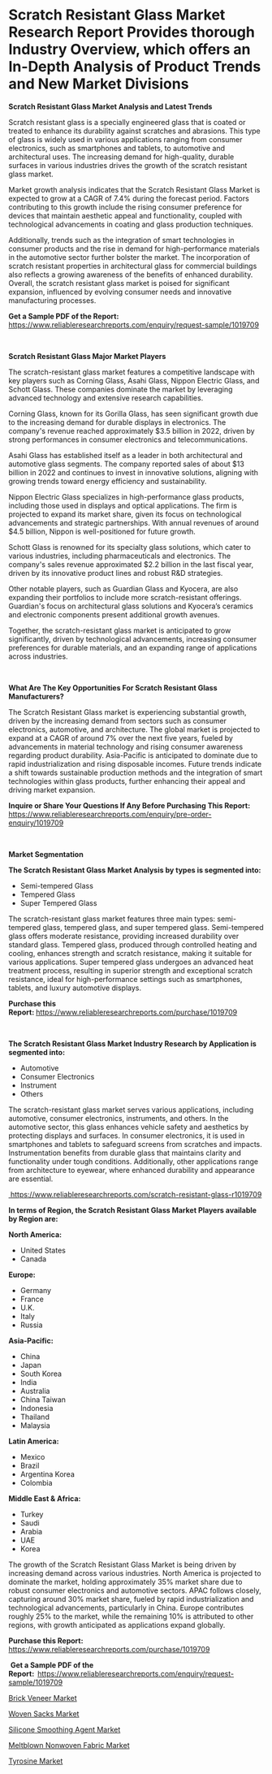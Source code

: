 <p><h1>Scratch Resistant Glass Market Research Report Provides thorough Industry Overview, which offers an In-Depth Analysis of Product Trends and New Market Divisions</h1></p><p><strong>Scratch Resistant Glass Market Analysis and Latest Trends</strong></p>
<p><p>Scratch resistant glass is a specially engineered glass that is coated or treated to enhance its durability against scratches and abrasions. This type of glass is widely used in various applications ranging from consumer electronics, such as smartphones and tablets, to automotive and architectural uses. The increasing demand for high-quality, durable surfaces in various industries drives the growth of the scratch resistant glass market.</p><p>Market growth analysis indicates that the Scratch Resistant Glass Market is expected to grow at a CAGR of 7.4% during the forecast period. Factors contributing to this growth include the rising consumer preference for devices that maintain aesthetic appeal and functionality, coupled with technological advancements in coating and glass production techniques. </p><p>Additionally, trends such as the integration of smart technologies in consumer products and the rise in demand for high-performance materials in the automotive sector further bolster the market. The incorporation of scratch resistant properties in architectural glass for commercial buildings also reflects a growing awareness of the benefits of enhanced durability. Overall, the scratch resistant glass market is poised for significant expansion, influenced by evolving consumer needs and innovative manufacturing processes.</p></p>
<p><strong>Get a Sample PDF of the Report:&nbsp;</strong> <a href="https://www.reliableresearchreports.com/enquiry/request-sample/1019709?utm_campaign=7&utm_medium=2&utm_source=Github&utm_content=ia&utm_term=01042025&utm_id=scratch-resistant-glass">https://www.reliableresearchreports.com/enquiry/request-sample/1019709</a></p>
<p>&nbsp;</p>
<p><strong>Scratch Resistant Glass Major Market Players</strong></p>
<p><p>The scratch-resistant glass market features a competitive landscape with key players such as Corning Glass, Asahi Glass, Nippon Electric Glass, and Schott Glass. These companies dominate the market by leveraging advanced technology and extensive research capabilities.</p><p>Corning Glass, known for its Gorilla Glass, has seen significant growth due to the increasing demand for durable displays in electronics. The company's revenue reached approximately $3.5 billion in 2022, driven by strong performances in consumer electronics and telecommunications.</p><p>Asahi Glass has established itself as a leader in both architectural and automotive glass segments. The company reported sales of about $13 billion in 2022 and continues to invest in innovative solutions, aligning with growing trends toward energy efficiency and sustainability.</p><p>Nippon Electric Glass specializes in high-performance glass products, including those used in displays and optical applications. The firm is projected to expand its market share, given its focus on technological advancements and strategic partnerships. With annual revenues of around $4.5 billion, Nippon is well-positioned for future growth.</p><p>Schott Glass is renowned for its specialty glass solutions, which cater to various industries, including pharmaceuticals and electronics. The company's sales revenue approximated $2.2 billion in the last fiscal year, driven by its innovative product lines and robust R&D strategies.</p><p>Other notable players, such as Guardian Glass and Kyocera, are also expanding their portfolios to include more scratch-resistant offerings. Guardian's focus on architectural glass solutions and Kyocera’s ceramics and electronic components present additional growth avenues.</p><p>Together, the scratch-resistant glass market is anticipated to grow significantly, driven by technological advancements, increasing consumer preferences for durable materials, and an expanding range of applications across industries.</p></p>
<p>&nbsp;</p>
<p><strong>What Are The Key Opportunities For Scratch Resistant Glass Manufacturers?</strong></p>
<p><p>The Scratch Resistant Glass market is experiencing substantial growth, driven by the increasing demand from sectors such as consumer electronics, automotive, and architecture. The global market is projected to expand at a CAGR of around 7% over the next five years, fueled by advancements in material technology and rising consumer awareness regarding product durability. Asia-Pacific is anticipated to dominate due to rapid industrialization and rising disposable incomes. Future trends indicate a shift towards sustainable production methods and the integration of smart technologies within glass products, further enhancing their appeal and driving market expansion.</p></p>
<p><strong>Inquire or Share Your Questions If Any Before Purchasing This Report:</strong> <a href="https://www.reliableresearchreports.com/enquiry/pre-order-enquiry/1019709?utm_campaign=7&utm_medium=2&utm_source=Github&utm_content=ia&utm_term=01042025&utm_id=scratch-resistant-glass">https://www.reliableresearchreports.com/enquiry/pre-order-enquiry/1019709</a></p>
<p>&nbsp;</p>
<p><strong>Market Segmentation</strong></p>
<p><strong>The Scratch Resistant Glass Market Analysis by types is segmented into:</strong></p>
<p><ul><li>Semi-tempered Glass</li><li>Tempered Glass</li><li>Super Tempered Glass</li></ul></p>
<p><p>The scratch-resistant glass market features three main types: semi-tempered glass, tempered glass, and super tempered glass. Semi-tempered glass offers moderate resistance, providing increased durability over standard glass. Tempered glass, produced through controlled heating and cooling, enhances strength and scratch resistance, making it suitable for various applications. Super tempered glass undergoes an advanced heat treatment process, resulting in superior strength and exceptional scratch resistance, ideal for high-performance settings such as smartphones, tablets, and luxury automotive displays.</p></p>
<p><strong>Purchase this Report:&nbsp;</strong><a href="https://www.reliableresearchreports.com/purchase/1019709?utm_campaign=7&utm_medium=2&utm_source=Github&utm_content=ia&utm_term=01042025&utm_id=scratch-resistant-glass">https://www.reliableresearchreports.com/purchase/1019709</a></p>
<p>&nbsp;</p>
<p><strong>The Scratch Resistant Glass Market Industry Research by Application is segmented into:</strong></p>
<p><ul><li>Automotive</li><li>Consumer Electronics</li><li>Instrument</li><li>Others</li></ul></p>
<p><p>The scratch-resistant glass market serves various applications, including automotive, consumer electronics, instruments, and others. In the automotive sector, this glass enhances vehicle safety and aesthetics by protecting displays and surfaces. In consumer electronics, it is used in smartphones and tablets to safeguard screens from scratches and impacts. Instrumentation benefits from durable glass that maintains clarity and functionality under tough conditions. Additionally, other applications range from architecture to eyewear, where enhanced durability and appearance are essential.</p></p>
<p><a href="https://www.reliableresearchreports.com/scratch-resistant-glass-r1019709?utm_campaign=7&utm_medium=2&utm_source=Github&utm_content=ia&utm_term=01042025&utm_id=scratch-resistant-glass">&nbsp;https://www.reliableresearchreports.com/scratch-resistant-glass-r1019709</a></p>
<p><strong>In terms of Region, the Scratch Resistant Glass Market Players available by Region are:</strong></p>
<p>
    <p> <strong> North America: </strong>
        <ul>
            <li>United States</li>
            <li>Canada</li>
        </ul>
        </p> 
    <p> <strong> Europe: </strong>
        <ul>
            <li>Germany</li>
            <li>France</li>
            <li>U.K.</li>
            <li>Italy</li>
            <li>Russia</li>
        </ul>
        </p> 
    <p> <strong> Asia-Pacific: </strong>
        <ul>
            <li>China</li>
            <li>Japan</li>
            <li>South Korea</li>
            <li>India</li>
            <li>Australia</li>
            <li>China Taiwan</li>
            <li>Indonesia</li>
            <li>Thailand</li>
            <li>Malaysia</li>
        </ul>
        </p> 
    <p> <strong> Latin America: </strong>
        <ul>
            <li>Mexico</li>
            <li>Brazil</li>
            <li>Argentina Korea</li>
            <li>Colombia</li>
        </ul>
        </p> 
    <p> <strong> Middle East & Africa: </strong>
        <ul>
            <li>Turkey</li>
            <li>Saudi</li>
            <li>Arabia</li>
            <li>UAE</li>
            <li>Korea</li>
        </ul>
    </p>
    </p>
<p><p>The growth of the Scratch Resistant Glass Market is being driven by increasing demand across various industries. North America is projected to dominate the market, holding approximately 35% market share due to robust consumer electronics and automotive sectors. APAC follows closely, capturing around 30% market share, fueled by rapid industrialization and technological advancements, particularly in China. Europe contributes roughly 25% to the market, while the remaining 10% is attributed to other regions, with growth anticipated as applications expand globally.</p></p>
<p><strong>Purchase this Report: </strong><a href="https://www.reliableresearchreports.com/purchase/1019709?utm_campaign=7&utm_medium=2&utm_source=Github&utm_content=ia&utm_term=01042025&utm_id=scratch-resistant-glass">https://www.reliableresearchreports.com/purchase/1019709</a></p>
<p>&nbsp;<strong>Get a Sample PDF of the Report:&nbsp;&nbsp;</strong><a href="https://www.reliableresearchreports.com/enquiry/request-sample/1019709?utm_campaign=7&utm_medium=2&utm_source=Github&utm_content=ia&utm_term=01042025&utm_id=scratch-resistant-glass">https://www.reliableresearchreports.com/enquiry/request-sample/1019709</a></p>
<p><strong></strong></p>
<p><p><a href="https://github.com/vigatoimrene04/Market-Research-Report-List-1/blob/main/brick-veneer-market.md?utm_campaign=7&utm_medium=2&utm_source=Github&utm_content=ia&utm_term=01042025&utm_id=scratch-resistant-glass">Brick Veneer Market</a></p><p><a href="https://github.com/joubehobock75/Market-Research-Report-List-1/blob/main/woven-sacks-market.md?utm_campaign=7&utm_medium=2&utm_source=Github&utm_content=ia&utm_term=01042025&utm_id=scratch-resistant-glass">Woven Sacks Market</a></p><p><a href="https://github.com/gasiorgary79/Market-Research-Report-List-1/blob/main/silicone-smoothing-agent-market.md?utm_campaign=7&utm_medium=2&utm_source=Github&utm_content=ia&utm_term=01042025&utm_id=scratch-resistant-glass">Silicone Smoothing Agent Market</a></p><p><a href="https://github.com/supashcriana/Market-Research-Report-List-1/blob/main/meltblown-nonwoven-fabric-market.md?utm_campaign=7&utm_medium=2&utm_source=Github&utm_content=ia&utm_term=01042025&utm_id=scratch-resistant-glass">Meltblown Nonwoven Fabric Market</a></p><p><a href="https://github.com/ozolsgasko02/Market-Research-Report-List-1/blob/main/tyrosine-market.md?utm_campaign=7&utm_medium=2&utm_source=Github&utm_content=ia&utm_term=01042025&utm_id=scratch-resistant-glass">Tyrosine Market</a></p></p>